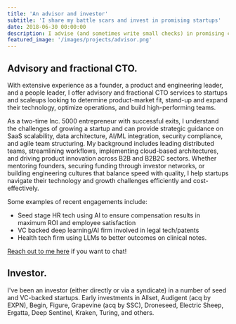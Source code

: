 ```yaml
---
title: 'An advisor and investor'
subtitle: 'I share my battle scars and invest in promising startups'
date: 2018-06-30 00:00:00
description: I advise (and sometimes write small checks) in promising companies, usually in B2B(2C) SaaS. Engagements include HR and recruit tech, legal AI, and healthcare analytic firms that are seed, VC and PE backed.
featured_image: '/images/projects/advisor.png'
---
```


## Advisory and fractional CTO.

With extensive experience as a founder, a product and engineering leader, and a people leader, I offer advisory and fractional CTO services to startups and scaleups looking to determine product-market fit, stand-up and expand their technology, optimize operations, and build high-performing teams. 

As a two-time Inc. 5000 entrepreneur with successful exits, I understand the challenges of growing a startup and can provide strategic guidance on SaaS scalability, data architecture, AI/ML integration, security compliance, and agile team structuring. My background includes leading distributed teams, streamlining workflows, implementing cloud-based architectures, and driving product innovation across B2B and B2B2C sectors. Whether mentoring founders, securing funding through investor networks, or building engineering cultures that balance speed with quality, I help startups navigate their technology and growth challenges efficiently and cost-effectively.

Some examples of recent engagements include:
- Seed stage HR tech using AI to ensure compensation results in maximum ROI and employee satisfaction
- VC backed deep learning/AI firm involved in legal tech/patents
- Health tech firm using LLMs to better outcomes on clinical notes.

[Reach out to me here](/contact) if you want to chat!

## Investor.

I've been an investor (either directly or via a syndicate) in a number of seed and VC-backed startups. Early investments in Allset, Audigent (acq by EXPN), Begin, Figure, Grapevine (acq by SSC), Droneseed, Electric Sheep, Ergatta, Deep Sentinel, Kraken, Turing, and others.
